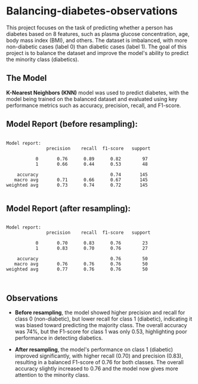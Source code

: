 # Balancing-diabetes-observations


This project focuses on the task of predicting whether a person has diabetes based on 8 features, such as plasma glucose concentration, age, body mass index (BMI), and others. The dataset is imbalanced, with more non-diabetic cases (label 0) than diabetic cases (label 1). The goal of this project is to balance the dataset and improve the model's ability to predict the minority class (diabetics).




## The Model

**K-Nearest Neighbors (KNN)**  model was used to predict diabetes, with the model being trained on the balanced dataset and evaluated using key performance metrics such as accuracy, precision, recall, and F1-score.


## Model Report (before resampling):

```

Model report: 
               precision    recall  f1-score   support

           0       0.76      0.89      0.82        97
           1       0.66      0.44      0.53        48

    accuracy                           0.74       145
   macro avg       0.71      0.66      0.67       145
weighted avg       0.73      0.74      0.72       145


```

## Model Report (after resampling):


```

Model report: 
               precision    recall  f1-score   support

           0       0.70      0.83      0.76        23
           1       0.83      0.70      0.76        27

    accuracy                           0.76        50
   macro avg       0.76      0.76      0.76        50
weighted avg       0.77      0.76      0.76        50



```


## Observations

- **Before resampling**, the model showed higher precision and recall for class 0 (non-diabetic), but lower recall for class 1 (diabetic), indicating it was biased toward predicting the majority class. The overall accuracy was 74%, but the F1-score for class 1 was only 0.53, highlighting poor performance in detecting diabetics.

- **After resampling**, the model's performance on class 1 (diabetic) improved significantly, with higher recall (0.70) and precision (0.83), resulting in a balanced F1-score of 0.76 for both classes.  The overall accuracy slightly increased to 0.76 and the model now gives more attention to the minority class.
